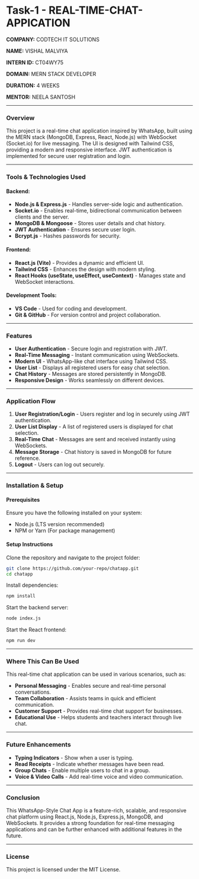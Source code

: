 # Task-1 - REAL-TIME-CHAT-APPICATION

**COMPANY:** CODTECH IT SOLUTIONS  

**NAME:** VISHAL MALVIYA  

**INTERN ID:** CT04WY75  

**DOMAIN:** MERN STACK DEVELOPER  

**DURATION:** 4 WEEKS  

**MENTOR:** NEELA SANTOSH  

---

### **Overview**

This project is a real-time chat application inspired by WhatsApp, built using the MERN stack (MongoDB, Express, React, Node.js) with WebSocket (Socket.io) for live messaging. The UI is designed with Tailwind CSS, providing a modern and responsive interface. JWT authentication is implemented for secure user registration and login.

---

### **Tools & Technologies Used**

#### **Backend:**

- **Node.js & Express.js** - Handles server-side logic and authentication.
- **Socket.io** - Enables real-time, bidirectional communication between clients and the server.
- **MongoDB & Mongoose** - Stores user details and chat history.
- **JWT Authentication** - Ensures secure user login.
- **Bcrypt.js** - Hashes passwords for security.

#### **Frontend:**

- **React.js (Vite)** - Provides a dynamic and efficient UI.
- **Tailwind CSS** - Enhances the design with modern styling.
- **React Hooks (useState, useEffect, useContext)** - Manages state and WebSocket interactions.

#### **Development Tools:**

- **VS Code** - Used for coding and development.
- **Git & GitHub** - For version control and project collaboration.

---

### **Features**

- **User Authentication** - Secure login and registration with JWT.
- **Real-Time Messaging** - Instant communication using WebSockets.
- **Modern UI** - WhatsApp-like chat interface using Tailwind CSS.
- **User List** - Displays all registered users for easy chat selection.
- **Chat History** - Messages are stored persistently in MongoDB.
- **Responsive Design** - Works seamlessly on different devices.

---

### **Application Flow**

1. **User Registration/Login** - Users register and log in securely using JWT authentication.
2. **User List Display** - A list of registered users is displayed for chat selection.
3. **Real-Time Chat** - Messages are sent and received instantly using WebSockets.
4. **Message Storage** - Chat history is saved in MongoDB for future reference.
5. **Logout** - Users can log out securely.

---

### **Installation & Setup**

#### **Prerequisites**

Ensure you have the following installed on your system:

- Node.js (LTS version recommended)
- NPM or Yarn (For package management)

#### **Setup Instructions**

Clone the repository and navigate to the project folder:

```bash
git clone https://github.com/your-repo/chatapp.git
cd chatapp
```

Install dependencies:

```bash
npm install
```

Start the backend server:

```bash
node index.js
```

Start the React frontend:

```bash
npm run dev
```

---

### **Where This Can Be Used**

This real-time chat application can be used in various scenarios, such as:

- **Personal Messaging** - Enables secure and real-time personal conversations.
- **Team Collaboration** - Assists teams in quick and efficient communication.
- **Customer Support** - Provides real-time chat support for businesses.
- **Educational Use** - Helps students and teachers interact through live chat.

---

### **Future Enhancements**

- **Typing Indicators** - Show when a user is typing.
- **Read Receipts** - Indicate whether messages have been read.
- **Group Chats** - Enable multiple users to chat in a group.
- **Voice & Video Calls** - Add real-time voice and video communication.

---

### **Conclusion**

This WhatsApp-Style Chat App is a feature-rich, scalable, and responsive chat platform using React.js, Node.js, Express.js, MongoDB, and WebSockets. It provides a strong foundation for real-time messaging applications and can be further enhanced with additional features in the future.

---

### **License**
This project is licensed under the MIT License.

